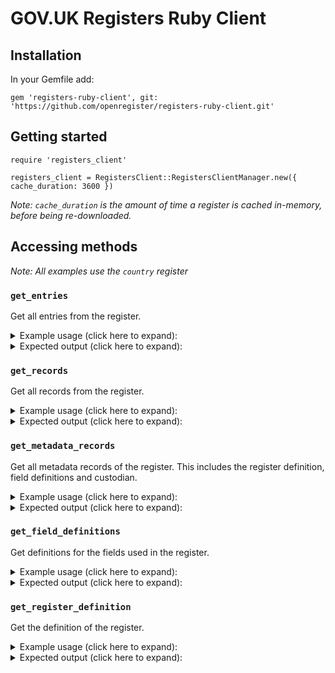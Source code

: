 # GOV.UK Registers Ruby Client

## Installation
In your Gemfile add:
```
gem 'registers-ruby-client', git: 'https://github.com/openregister/registers-ruby-client.git'
```
## Getting started 

```
require 'registers_client'

registers_client = RegistersClient::RegistersClientManager.new({ cache_duration: 3600 })
```

_Note: `cache_duration`  is the amount of time a register is cached in-memory, before being re-downloaded._

## Accessing methods 

_Note: All examples use the `country` register_

### `get_entries`

Get all entries from the register. 

<details>
<summary>
Example usage (click here to expand):
</summary>

```

register_data = registers_client.get_register 'country', 'beta'

register_data.get_entries.first[:item]

```
</details>
<details>
<summary>
Expected output (click here to expand):
 </summary>

```

{"citizen-names"=>"Soviet citizen", "country"=>"SU", "end-date"=>"1991-12-25", "name"=>"USSR", "official-name"=>"Union of Soviet Socialist Republics"}

```
</details>

### `get_records`

Get all records from the register. 

<details>
<summary>
Example usage (click here to expand):
</summary>


```

register_data = registers_client.get_register 'country', 'beta'

register_data.get_records.first[:item]

```
</details>
<details>
 
<summary>
Expected output (click here to expand):
</summary>

```

{"citizen-names"=>"Soviet citizen", "country"=>"SU", "end-date"=>"1991-12-25", "name"=>"USSR", "official-name"=>"Union of Soviet Socialist Republics"}

```

</details>

### `get_metadata_records`

Get all metadata records of the register. This includes the register definition, field definitions and custodian. 

<details>
<summary>
Example usage (click here to expand):
</summary>


```

register_data = registers_client.get_register 'country', 'beta'

register_data.get_metadata_records.first[:item]

```
</details>
<details>
 
<summary>
Expected output (click here to expand):
</summary>

```

{"name"=>"country"}

```
</details>

### `get_field_definitions`

Get definitions for the fields used in the register. 

<details>
<summary>
Example usage (click here to expand):
</summary>


```

register_data = registers_client.get_register 'country', 'beta'

register_data.get_field_definitions.first[:item]

```

</details>
<details>
 
<summary>
Expected output (click here to expand):
</summary>

```

{"cardinality"=>"1", "datatype"=>"string", "field"=>"country", "phase"=>"beta", "register"=>"country", "text"=>"The country's 2-letter ISO 3166-2 alpha2 code."}

```

</details>

### `get_register_definition`

Get the definition of the register. 

<details>
<summary>
Example usage (click here to expand):
 </summary>


```

register_data = registers_client.get_register 'country', 'beta'

register_data.get_register_definition.to_json

```
</details>
<details>
<summary>
Expected output (click here to expand):
</summary>
```

{"key":"register:country","entry_number":229,"timestamp":"2016-08-04T14:45:41Z","hash":"sha-256:610bde42d3ae2ed3dd829263fe461542742a10ca33865d96d31ae043b242c300","item":{"fields":["country","name","official-name","citizen-names","start-date","end-date"],"phase":"beta","register":"country","registry":"foreign-commonwealth-office","text":"British English-language names and descriptive terms for countries"}}

```

</details>

### `get_custodian`

Get the name of the current custodian for the register. 

<details>
<summary>
Example usage (click here to expand):
</summary>


```

register_data = registers_client.get_register 'country', 'beta'

register_data.get_custodian[:item]['custodian']

```
</details>
<details>

<summary>
Expected output (click here to expand):
</summary>
```

David de Silva

```

</details>

### `get_records_with_history`

Get current and previous versions of records in the register. 

<details>
<summary>
Example usage (click here to expand):
</summary>

```

register_data = registers_client.get_register 'country', 'beta'

germany = register_data.get_records_with_history.find { |r|  r[:key] == 'DE'  }
puts germany.to_json

```

<summary>
Expected output (click here to expand):
</summary>

```

{"key":"DE","records":[{"key":"DE","entry_number":234,"timestamp":"2016-04-05T13:23:05Z","hash":"sha-256:e03f97c2806206cdc2cc0f393d09b18a28c6f3e6218fc8c6f3aa2fdd7ef9d625","item":{"citizen-names":"West German","country":"DE","end-date":"1990-10-02","name":"West Germany","official-name":"Federal Republic of Germany"}},{"key":"DE","entry_number":303,"timestamp":"2016-04-05T13:23:05Z","hash":"sha-256:747dbb718cb9f9799852e7bf698c499e6b83fb1a46ec06dbd6087f35c1e955cc","item":{"citizen-names":"German","country":"DE","name":"Germany","official-name":"The Federal Republic of Germany","start-date":"1990-10-03"}}]}

```

</details>

### `get_current_records`

Get all current records from the register. 

<details>
<summary>
Example usage (click here to expand):
</summary>

```

register_data = registers_client.get_register 'country', 'beta'

register_data.get_current_records.first[:item]

```
</details>
<details>
<summary>
Expected output (click here to expand):
</summary>
```

{"citizen-names"=>"German", "country"=>"DE", "name"=>"Germany", "official-name"=>"The Federal Republic of Germany", "start-date"=>"1990-10-03"}

```

</details>

### `get_expired_records`

Get all expired records from the register. 

<details>
<summary>
Example usage (click here to expand)
</summary>

```

register_data = registers_client.get_register 'country', 'beta'

register_data.get_expired_records.first[:item]

```

<summary>
Expected output (click here to expand)
</summary>
```

{"citizen-names"=>"Soviet citizen", "country"=>"SU", "end-date"=>"1991-12-25", "name"=>"USSR", "official-name"=>"Union of Soviet Socialist Republics"}

```

</details>

### `get_refresh_data`

Redownloads register data. Call this method when you want to refresh data immediately rather than waiting for the `cache_duration` to expire.






